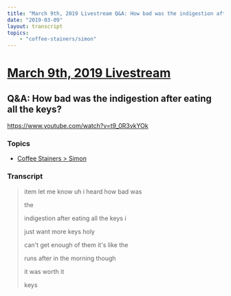 ```yaml
---
title: "March 9th, 2019 Livestream Q&A: How bad was the indigestion after eating all the keys?"
date: "2019-03-09"
layout: transcript
topics:
    - "coffee-stainers/simon"
---
```

# [March 9th, 2019 Livestream](../2019-03-09.md)
## Q&A: How bad was the indigestion after eating all the keys?
https://www.youtube.com/watch?v=t9_0R3vkYOk

### Topics
* [Coffee Stainers > Simon](../topics/coffee-stainers/simon.md)

### Transcript

> item let me know uh i heard how bad was
>
> the
>
> indigestion after eating all the keys i
>
> just want more keys holy
>
> can't get enough of them it's like the
>
> runs after in the morning though
>
> it was worth it
>
> keys
>
